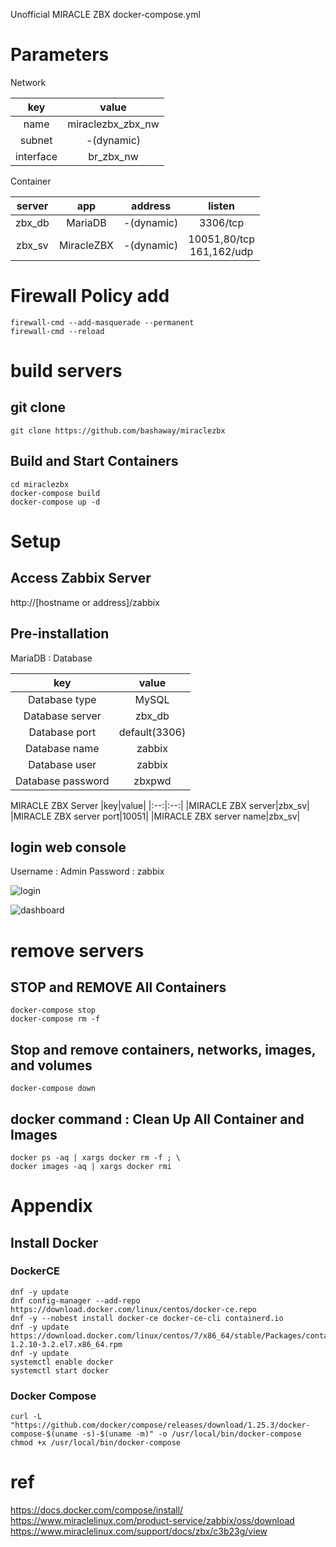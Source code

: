 Unofficial MIRACLE ZBX docker-compose.yml

# Parameters

Network

|key|value|
|:-:|:-:|
|name|miraclezbx_zbx_nw|
|subnet|-(dynamic)|
|interface|br_zbx_nw|

Container

|server|app|address|listen|
|:-:|:-:|:-:|:-:|
|zbx_db|MariaDB|-(dynamic)|3306/tcp|
|zbx_sv|MiracleZBX|-(dynamic)|10051,80/tcp<BR>161,162/udp|

# Firewall Policy add

```
firewall-cmd --add-masquerade --permanent
firewall-cmd --reload
```


# build servers

## git clone

```
git clone https://github.com/bashaway/miraclezbx
```

## Build and Start Containers
```
cd miraclezbx
docker-compose build
docker-compose up -d
```

# Setup

## Access Zabbix Server

http://[hostname or address]/zabbix

## Pre-installation

MariaDB : Database

|key|value|
|:--:|:--:|
|Database type|MySQL|
|Database server|zbx_db|
|Database port|default(3306)|
|Database name|zabbix|
|Database user|zabbix|
|Database password|zbxpwd|
        
MIRACLE ZBX Server
|key|value|
|:--:|:--:|
|MIRACLE ZBX server|zbx_sv|
|MIRACLE ZBX server port|10051|
|MIRACLE ZBX server name|zbx_sv|

## login web console
Username : Admin
Password : zabbix

![login](https://gyazo.com/e5dad608878444f09a813a7b61d36702/raw)

![dashboard](https://gyazo.com/f534a5024a819ea80c547398046037ca/raw)


# remove servers

## STOP and REMOVE All Containers
```
docker-compose stop
docker-compose rm -f
```

## Stop and remove containers, networks, images, and volumes
```
docker-compose down
```

## docker command : Clean Up All Container and Images
```
docker ps -aq | xargs docker rm -f ; \
docker images -aq | xargs docker rmi
```


# Appendix

## Install Docker

### DockerCE

```
dnf -y update
dnf config-manager --add-repo https://download.docker.com/linux/centos/docker-ce.repo
dnf -y --nobest install docker-ce docker-ce-cli containerd.io
dnf -y update https://download.docker.com/linux/centos/7/x86_64/stable/Packages/containerd.io-1.2.10-3.2.el7.x86_64.rpm
dnf -y update
systemctl enable docker
systemctl start docker
```

### Docker Compose
```
curl -L "https://github.com/docker/compose/releases/download/1.25.3/docker-compose-$(uname -s)-$(uname -m)" -o /usr/local/bin/docker-compose
chmod +x /usr/local/bin/docker-compose
```


# ref
https://docs.docker.com/compose/install/
https://www.miraclelinux.com/product-service/zabbix/oss/download
https://www.miraclelinux.com/support/docs/zbx/c3b23g/view

